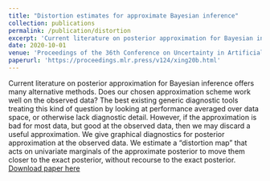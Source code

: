 ```yaml
---
title: "Distortion estimates for approximate Bayesian inference"
collection: publications
permalink: /publication/distortion
excerpt: 'Current literature on posterior approximation for Bayesian inference offers many alternative methods. Does our chosen approximation scheme work well on the observed data? The best existing generic diagnostic tools treating this kind of question by looking at performance averaged over data space, or otherwise lack diagnostic detail. However, if the approximation is bad for most data, but good at the observed data, then we may discard a useful approximation. We give graphical diagnostics for posterior approximation at the observed data. We estimate a “distortion map” that acts on univariate marginals of the approximate posterior to move them closer to the exact posterior, without recourse to the exact posterior.'
date: 2020-10-01
venue: 'Proceedings of the 36th Conference on Uncertainty in Artificial Intelligence'
paperurl: 'https://proceedings.mlr.press/v124/xing20b.html'
---
```

Current literature on posterior approximation for Bayesian inference offers many alternative methods. Does our chosen approximation scheme work well on the observed data? The best existing generic diagnostic tools treating this kind of question by looking at performance averaged over data space, or otherwise lack diagnostic detail. However, if the approximation is bad for most data, but good at the observed data, then we may discard a useful approximation. We give graphical diagnostics for posterior approximation at the observed data. We estimate a “distortion map” that acts on univariate marginals of the approximate posterior to move them closer to the exact posterior, without recourse to the exact posterior.
[Download paper here](https://proceedings.mlr.press/v124/xing20b.html)
